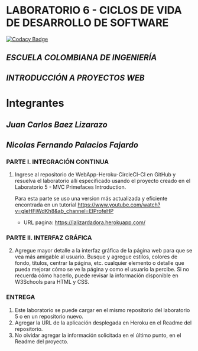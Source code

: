 # LABORATORIO 6 - CICLOS DE VIDA DE DESARROLLO DE SOFTWARE

[![Codacy Badge](https://api.codacy.com/project/badge/Grade/c3f2e7f3530046589398594019803cac)](https://app.codacy.com/gh/nicolaspalacios-f/Lab_06_CVDS?utm_source=github.com&utm_medium=referral&utm_content=nicolaspalacios-f/Lab_06_CVDS&utm_campaign=Badge_Grade_Settings)

## *ESCUELA COLOMBIANA DE INGENIERÍA*
## *INTRODUCCIÓN A PROYECTOS WEB*

# Integrantes
## *Juan Carlos Baez Lizarazo*
## *Nicolas Fernando Palacios Fajardo*


### PARTE I. INTEGRACIÓN CONTINUA

1. Ingrese al repositorio de WebApp-Heroku-CircleCI-CI en GitHub y resuelva el laboratorio allí especificado usando el proyecto creado en el  Laboratorio 5 - MVC Primefaces Introduction.

    Para esta parte se uso una version más actualizada y eficiente encontrada en un tutorial https://www.youtube.com/watch?v=gleHFiWdKh8&ab_channel=ElProfeHP

    - URL pagina: https://lalizardadora.herokuapp.com/

### PARTE II. INTERFAZ GRÁFICA

2. Agregue mayor detalle a la interfaz gráfica de la página web para que se vea más amigable al usuario. Busque y agregue estilos, colores de fondo, títulos, centrar la página, etc. cualquier elemento o detalle que pueda mejorar cómo se ve la página y como el usuario la percibe. Si no recuerda cómo hacerlo, puede revisar la información disponible en W3Schools para HTML y CSS.





### ENTREGA
1. Este laboratorio se puede cargar en el mismo repositorio del laboratorio 5 o en un repositorio nuevo.
2. Agregar la URL de la aplicación desplegada en Heroku en el Readme del repositorio.
3. No olvidar agregar la información solicitada en el último punto, en el Readme del proyecto.

